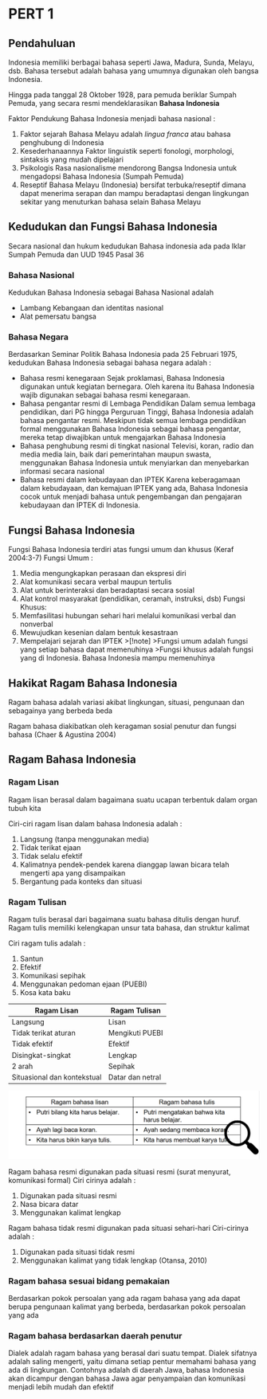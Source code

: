 # PERT 1

## Pendahuluan

Indonesia memiliki berbagai bahasa seperti Jawa, Madura, Sunda, Melayu, dsb. Bahasa tersebut adalah bahasa yang umumnya digunakan oleh bangsa Indonesia.

Hingga pada tanggal 28 Oktober 1928, para pemuda beriklar Sumpah Pemuda, yang secara resmi mendeklarasikan **Bahasa Indonesia**

Faktor Pendukung Bahasa Indonesia menjadi bahasa nasional :

1. Faktor sejarah
   Bahasa Melayu adalah *lingua franca* atau bahasa penghubung di Indonesia
1. Kesederhanaannya
   Faktor linguistik seperti fonologi, morphologi, sintaksis yang mudah dipelajari
1. Psikologis 
   Rasa nasionalisme mendorong Bangsa Indonesia untuk mengadopsi Bahasa Indonesia (Sumpah Pemuda)
1. Reseptif
   Bahasa Melayu (Indonesia) bersifat terbuka/reseptif dimana dapat menerima serapan dan mampu beradaptasi dengan lingkungan sekitar yang menuturkan bahasa selain Bahasa Melayu

## Kedudukan dan Fungsi Bahasa Indonesia

Secara nasional dan hukum kedudukan Bahasa indonesia ada pada Iklar Sumpah Pemuda dan UUD 1945 Pasal 36

### Bahasa Nasional

Kedudukan Bahasa Indonesia sebagai Bahasa Nasional adalah

* Lambang Kebangaan dan identitas nasional
* Alat pemersatu bangsa

### Bahasa Negara

Berdasarkan Seminar Politik Bahasa Indonesia pada 25 Februari 1975, kedudukan Bahasa Indonesia sebagai bahasa negara adalah :

* Bahasa resmi kenegaraan
  Sejak proklamasi, Bahasa Indonesia digunakan untuk kegiatan bernegara. Oleh karena itu Bahasa Indonesia wajib digunakan sebagai bahasa resmi kenegaraan.
* Bahasa pengantar resmi di Lembaga Pendidikan
  Dalam semua lembaga pendidikan, dari PG hingga Perguruan Tinggi, Bahasa Indonesia adalah bahasa pengantar resmi. Meskipun tidak semua lembaga pendidikan formal menggunakan Bahasa Indonesia sebagai bahasa pengantar, mereka tetap diwajibkan untuk mengajarkan Bahasa Indonesia
* Bahasa penghubung resmi di tingkat nasional
  Televisi, koran, radio dan media media lain, baik dari pemerintahan maupun swasta, menggunakan Bahasa Indonesia untuk menyiarkan dan menyebarkan informasi secara nasional
* Bahasa resmi dalam kebudayaan dan IPTEK
  Karena keberagamaan dalam kebudayaan, dan kemajuan IPTEK yang ada, Bahasa Indonesia cocok untuk menjadi bahasa untuk pengembangan dan pengajaran kebudayaan dan IPTEK di Indonesia.

## Fungsi Bahasa Indonesia

Fungsi Bahasa Indonesia terdiri atas fungsi umum dan khusus (Keraf 2004:3-7)
Fungsi Umum :

1. Media mengungkapkan perasaan dan ekspresi diri
1. Alat komunikasi secara verbal maupun tertulis
1. Alat untuk berinteraksi dan beradaptasi secara sosial
1. Alat kontrol masyarakat (pendidikan, ceramah, instruksi, dsb)
   Fungsi Khusus:
1. Memfasilitasi hubungan sehari hari melalui komunikasi verbal dan nonverbal
1. Mewujudkan kesenian dalam bentuk kesastraan
1. Mempelajari sejarah dan IPTEK
   \>\[!note\]
   \>Fungsi umum adalah fungsi yang setiap bahasa dapat memenuhinya
   \>Fungsi khusus adalah fungsi yang di Indonesia. Bahasa Indonesia mampu memenuhinya

## Hakikat Ragam Bahasa Indonesia

Ragam bahasa adalah variasi akibat lingkungan, situasi, pengunaan dan sebagainya yang berbeda beda

Ragam bahasa diakibatkan oleh keragaman sosial penutur dan fungsi bahasa (Chaer & Agustina 2004)

## Ragam Bahasa Indonesia

### Ragam Lisan

Ragam lisan berasal dalam bagaimana suatu ucapan terbentuk dalam organ tubuh kita

Ciri-ciri ragam lisan dalam bahasa Indonesia adalah :

1. Langsung (tanpa menggunakan media)
1. Tidak terikat ejaan
1. Tidak selalu efektif
1. Kalimatnya pendek-pendek karena dianggap lawan bicara telah mengerti apa yang disampaikan
1. Bergantung pada konteks dan situasi

### Ragam Tulisan

Ragam tulis berasal dari bagaimana suatu bahasa ditulis dengan huruf. 
Ragam tulis memiliki kelengkapan unsur tata bahasa, dan struktur kalimat

Ciri ragam tulis adalah :

1. Santun
1. Efektif
1. Komunikasi sepihak
1. Menggunakan pedoman ejaan (PUEBI)
1. Kosa kata baku

|Ragam Lisan|Ragam Tulisan|
|-----------|-------------|
|Langsung|Lisan|
|Tidak terikat aturan|Mengikuti PUEBI|
|Tidak efektif|Efektif|
|Disingkat-singkat|Lengkap|
|2 arah|Sepihak|
|Situasional dan kontekstual|Datar dan netral|

![ragam-bahasa.png](ragam-bahasa.png)

Ragam bahasa resmi digunakan pada situasi resmi (surat menyurat, komunikasi formal)
Ciri cirinya adalah :

1. Digunakan pada situasi resmi
1. Nasa bicara datar
1. Menggunakan kalimat lengkap

Ragam bahasa tidak resmi digunakan pada situasi sehari-hari
Ciri-cirinya adalah :

1. Digunakan pada situasi tidak resmi
1. Menggunakan kalimat yang tidak lengkap (Otansa, 2010)

### Ragam bahasa sesuai bidang pemakaian

Berdasarkan pokok persoalan yang ada ragam bahasa yang ada dapat berupa pengunaan kalimat yang berbeda, berdasarkan pokok persoalan yang ada

### Ragam bahasa berdasarkan daerah penutur

Dialek adalah ragam bahasa yang berasal dari suatu tempat. 
Dialek sifatnya adalah saling mengerti, yaitu dimana setiap pentur memahami bahasa yang ada di lingkungan. Contohnya adalah di daerah Jawa, bahasa Indonesia akan dicampur dengan bahasa Jawa agar penyampaian dan komunikasi menjadi lebih mudah dan efektif
